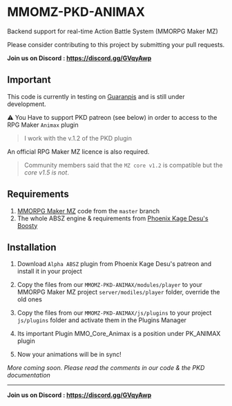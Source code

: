 # MMOMZ-PKD-ANIMAX
Backend support for real-time Action Battle System (MMORPG Maker MZ)

Please consider contributing to this project by submitting your pull requests. 

**Join us on Discord : https://discord.gg/GVqyAwp**

## Important
This code is currently in testing on [Guaranpis](https://guaranpis.es/) and is still under development. 

:warning: You Have to support PKD patreon (see below) in order to access to the RPG Maker `Animax` plugin 
> I work with the v.1.2 of the PKD plugin
 
An official RPG Maker MZ licence is also required. 

> Community members said that the `MZ core v1.2` is compatible but the *core v1.5 is not*. 

## Requirements
1. [MMORPG Maker MZ](https://github.com/Andaroth/MMORPGMaker-MZ) code from the `master` branch
2. The whole ABSZ engine & requirements from [Phoenix Kage Desu's Boosty](https://boosty.to/kagedesu)

## Installation
1. Download `Alpha ABSZ` plugin from Phoenix Kage Desu's patreon and install it in your project

2. Copy the files from our `MMOMZ-PKD-ANIMAX/modules/player` to your MMORPG Maker MZ project `server/modiles/player` folder, override the old ones

3. Copy the files from our `MMOMZ-PKD-ANIMAX/js/plugins` to your project `js/plugins` folder and activate them in the Plugins Manager

4. Its important Plugin MMO_Core_Animax is a position under PK_ANIMAX plugin

5. Now your animations will be in sync! 


*More coming soon. Please read the comments in our code & the PKD documentation*

---

**Join us on Discord : https://discord.gg/GVqyAwp**
